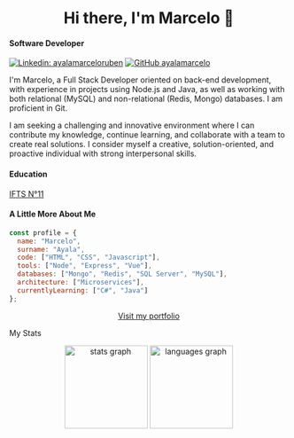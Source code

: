 <h1 align="center">Hi there, I'm Marcelo 👋</h1>

#### <p>Software Developer</p>

[![Linkedin: ayalamarceloruben](https://img.shields.io/badge/-ayalamarceloruben-blue?style=flat-square&logo=Linkedin&logoColor=white&link=https://www.linkedin.com/in/ayalamarceloruben/)](https://www.linkedin.com/in/ayalamarceloruben/)
[![GitHub ayalamarcelo](https://img.shields.io/github/followers/ayalamarcelo?label=follow&style=social)](https://github.com/ayalamarcelo)

<p align="left">I'm Marcelo, a Full Stack Developer oriented on back-end development, with experience in projects using Node.js and Java, as well as working with both relational (MySQL) and non-relational (Redis, Mongo) databases. I am proficient in Git.

I am seeking a challenging and innovative environment where I can contribute my knowledge, continue learning, and collaborate with a team to create real solutions. I consider myself a creative, solution-oriented, and proactive individual with strong interpersonal skills.</p>

#### <p>Education</p>

<p><a href="https://www.ifts11.com">IFTS N°11</a></p>

#### <p>A Little More About Me</p>

```javascript
const profile = {
  name: "Marcelo",
  surname: "Ayala",
  code: ["HTML", "CSS", "Javascript"],
  tools: ["Node", "Express", "Vue"],
  databases: ["Mongo", "Redis", "SQL Server", "MySQL"],
  architecture: ["Microservices"],
  currentlyLearning: ["C#", "Java"]
};
```

<p align="center"><a href="https://ayalamarcelo.github.io/portfolio/" target="_blank" rel="noopener noreferrer">Visit my portfolio</a></p>

<p>My Stats</p>

<div align="center">
  <img src="https://github-readme-stats.vercel.app/api?username=ayalamarcelo&hide_title=false&hide_rank=false&show_icons=true&include_all_commits=true&count_private=true&disable_animations=false&theme=bear&locale=en&hide_border=true&order=1&custom_title=Github%20Stats" height="150" alt="stats graph"  />
  
  <img src="https://github-readme-stats.vercel.app/api/top-langs?username=ayalamarcelo&locale=en&hide_title=true&layout=compact&card_width=320&langs_count=5&theme=bear&hide_border=true&order=2" height="150" alt="languages graph"  />
</div>
